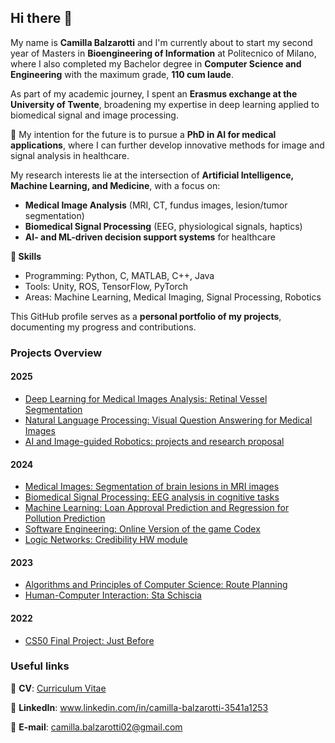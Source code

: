 ## Hi there 👋

My name is **Camilla Balzarotti** and I'm currently about to start my second year of Masters in **Bioengineering of Information** at Politecnico of Milano, where I also completed my Bachelor degree in **Computer Science and Engineering** with the maximum grade, **110 cum laude**.

As part of my academic journey, I spent an **Erasmus exchange at the University of Twente**, broadening my expertise in deep learning applied to biomedical signal and image processing. 

🎯 My intention for the future is to pursue a **PhD in AI for medical applications**, where I can further develop innovative methods for image and signal analysis in healthcare.

My research interests lie at the intersection of **Artificial Intelligence, Machine Learning, and Medicine**, with a focus on:  
- **Medical Image Analysis** (MRI, CT, fundus images, lesion/tumor segmentation)  
- **Biomedical Signal Processing** (EEG, physiological signals, haptics)  
- **AI- and ML-driven decision support systems** for healthcare

**🔧 Skills**
- Programming: Python, C, MATLAB, C++, Java  
- Tools: Unity, ROS, TensorFlow, PyTorch  
- Areas: Machine Learning, Medical Imaging, Signal Processing, Robotics

This GitHub profile serves as a **personal portfolio of my projects**, documenting my progress and contributions.

### Projects Overview
#### 2025
* [Deep Learning for Medical Images Analysis: Retinal Vessel Segmentation](https://github.com/camillaabalzarotti/DLMA_project.git)
* [Natural Language Processing: Visual Question Answering for Medical Images](https://github.com/camillaabalzarotti/NLP_project.git)
* [AI and Image-guided Robotics: projects and research proposal](https://github.com/camillaabalzarotti/AI_and_Image_guided_robotics.git)

#### 2024
* [Medical Images: Segmentation of brain lesions in MRI images](https://github.com/camillaabalzarotti/MI_project.git)
* [Biomedical Signal Processing: EEG analysis in cognitive tasks](https://github.com/camillaabalzarotti/BSP_project.git)
* [Machine Learning: Loan Approval Prediction and Regression for Pollution Prediction](https://github.com/camillaabalzarotti/ML_projects.git)
* [Software Engineering: Online Version of the game Codex](https://github.com/camillaabalzarotti/Software_enginnering_final_project.git)
* [Logic Networks: Credibility HW module](https://github.com/camillaabalzarotti/Logic_networks_project.git)

#### 2023
* [Algorithms and Principles of Computer Science: Route Planning](https://github.com/camillaabalzarotti/API_final_project.git)
* [Human-Computer Interaction: Sta Schiscia](https://github.com/camillaabalzarotti/HCI_project.git)

#### 2022
* [CS50 Final Project: Just Before](https://github.com/camillaabalzarotti/CS50_course_final_project.git)


### Useful links
📄 **CV**: [Curriculum Vitae](./docs/curriculum_vitae.pdf)

🔗 **LinkedIn**: www.linkedin.com/in/camilla-balzarotti-3541a1253

📩 **E-mail**: camilla.balzarotti02@gmail.com




<!--
**camillaabalzarotti/camillaabalzarotti** is a ✨ _special_ ✨ repository because its `README.md` (this file) appears on your GitHub profile.

Here are some ideas to get you started:

- 🔭 I’m currently working on ...
- 🌱 I’m currently learning ...
- 👯 I’m looking to collaborate on ...
- 🤔 I’m looking for help with ...
- 💬 Ask me about ...
- 📫 How to reach me: ...
- 😄 Pronouns: ...
- ⚡ Fun fact: ...
-->
